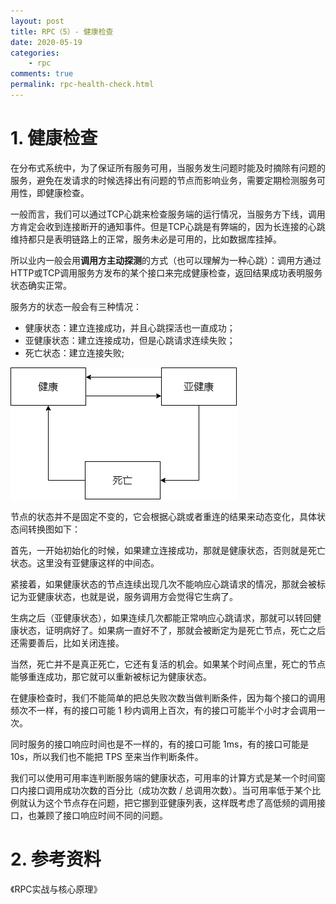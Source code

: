 ```yaml
---
layout: post
title: RPC（5）- 健康检查
date: 2020-05-19
categories:
    - rpc
comments: true
permalink: rpc-health-check.html
---
```


# 1. 健康检查
在分布式系统中，为了保证所有服务可用，当服务发生问题时能及时摘除有问题的服务，避免在发请求的时候选择出有问题的节点而影响业务，需要定期检测服务可用性，即健康检查。

一般而言，我们可以通过TCP心跳来检查服务端的运行情况，当服务方下线，调用方肯定会收到连接断开的通知事件。但是TCP心跳是有弊端的，因为长连接的心跳维持都只是表明链路上的正常，服务未必是可用的，比如数据库挂掉。

所以业内一般会用**调用方主动探测**的方式（也可以理解为一种心跳）：调用方通过HTTP或TCP调用服务方发布的某个接口来完成健康检查，返回结果成功表明服务状态确实正常。

服务方的状态一般会有三种情况：

- 健康状态：建立连接成功，并且心跳探活也一直成功；
- 亚健康状态：建立连接成功，但是心跳请求连续失败；
- 死亡状态：建立连接失败;

![](/assets/images/posts/rpc-health-check/rpc-health-check-1.png)

节点的状态并不是固定不变的，它会根据心跳或者重连的结果来动态变化，具体状态间转换图如下：

首先，一开始初始化的时候，如果建立连接成功，那就是健康状态，否则就是死亡状态。这里没有亚健康这样的中间态。

紧接着，如果健康状态的节点连续出现几次不能响应心跳请求的情况，那就会被标记为亚健康状态，也就是说，服务调用方会觉得它生病了。

生病之后（亚健康状态），如果连续几次都能正常响应心跳请求，那就可以转回健康状态，证明病好了。如果病一直好不了，那就会被断定为是死亡节点，死亡之后还需要善后，比如关闭连接。

当然，死亡并不是真正死亡，它还有复活的机会。如果某个时间点里，死亡的节点能够重连成功，那它就可以重新被标记为健康状态。

在健康检查时，我们不能简单的把总失败次数当做判断条件，因为每个接口的调用频次不一样，有的接口可能 1 秒内调用上百次，有的接口可能半个小时才会调用一次。

同时服务的接口响应时间也是不一样的，有的接口可能 1ms，有的接口可能是 10s，所以我们也不能把 TPS 至来当作判断条件。

我们可以使用可用率连判断服务端的健康状态，可用率的计算方式是某一个时间窗口内接口调用成功次数的百分比（成功次数 / 总调用次数）。当可用率低于某个比例就认为这个节点存在问题，把它挪到亚健康列表，这样既考虑了高低频的调用接口，也兼顾了接口响应时间不同的问题。


# 2. 参考资料

《RPC实战与核心原理》
